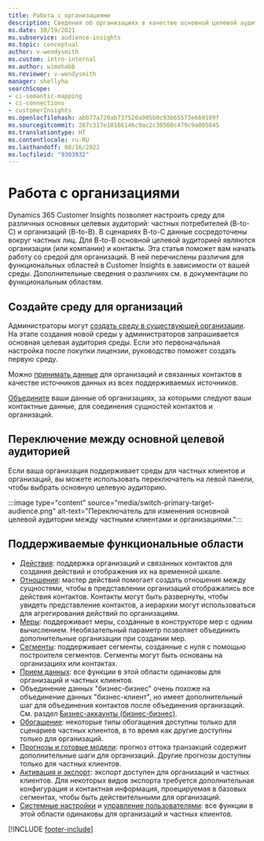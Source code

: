 ```yaml
---
title: Работа с организациями
description: Сведения об организациях в качестве основной целевой аудитории в Dynamics 365 Customer Insights.
ms.date: 10/19/2021
ms.subservice: audience-insights
ms.topic: conceptual
author: v-wendysmith
ms.custom: intro-internal
ms.author: wimohabb
ms.reviewer: v-wendysmith
manager: shellyha
searchScope:
- ci-semantic-mapping
- ci-connections
- customerInsights
ms.openlocfilehash: abb77a720ab737520a905b0c93b65573e669109f
ms.sourcegitcommit: 267c317e10166146c9ac2c30560c479c9a005845
ms.translationtype: HT
ms.contentlocale: ru-RU
ms.lasthandoff: 08/16/2022
ms.locfileid: "9303932"
---
```

# <a name="work-with-business-accounts"></a>Работа с организациями

Dynamics 365 Customer Insights позволяет настроить среду для различных основных целевых аудиторий: частных потребителей (B-to-C) и организаций (B-to-B). В сценариях B-to-C данные сосредоточены вокруг частных лиц. Для B-to-B основной целевой аудиторией являются организации (или компании) и контакты. Эта статья поможет вам начать работу со средой для организаций. В ней перечислены различия для функциональных областей в Customer Insights в зависимости от вашей среды. Дополнительные сведения о различиях см. в документации по функциональным областям. 

## <a name="create-an-environment-for-business-accounts"></a>Создайте среду для организаций

Администраторы могут [создать среду в существующей организации](create-environment.md). На этапе создания новой среды у администраторов запрашивается основная целевая аудитория среды. Если это первоначальная настройка после покупки лицензии, руководство поможет создать первую среду.

Можно [принимать данные](data-sources.md) для организаций и связанных контактов в качестве источников данных из всех поддерживаемых источников.

 [Объедините](data-unification.md) ваши данные об организациях, за которыми следуют ваши контактные данные, для соединения сущностей контактов и организаций.

## <a name="switch-between-primary-target-audience"></a>Переключение между основной целевой аудиторией

Если ваша организация поддерживает среды для частных клиентов и организаций, вы можете использовать переключатель на левой панели, чтобы выбрать основную целевую аудиторию.

:::image type="content" source="media/switch-primary-target-audience.png" alt-text="Переключатель для изменения основной целевой аудитории между частными клиентами и организациями.":::

## <a name="supported-feature-areas"></a>Поддерживаемые функциональные области

- [Действия](activities.md): поддержка организаций и связанных контактов для создания действий и отображения их на временной шкале.
- [Отношения](relationships.md): мастер действий помогает создать отношения между сущностями, чтобы в представлении организаций отображались все действия контактов. Контакты могут быть развернуты, чтобы увидеть представление контактов, а иерархии могут использоваться для агрегирования действий по организациям.
- [Меры](measures.md): поддерживает меры, созданные в конструкторе мер с одним вычислением. Необязательный параметр позволяет объединить дополнительные организации при создании мер.
- [Сегменты](segments.md): поддерживает сегменты, созданные с нуля с помощью построителя сегментов. Сегменты могут быть основаны на организациях или контактах.
- [Прием данных](data-sources.md): все функции в этой области одинаковы для организаций и частных клиентов.
- Объединение данных "бизнес-бизнес" очень похоже на объединение данных "бизнес-клиент", но имеет дополнительный шаг для объединения контактов после объединения организаций. См. раздел [Бизнес-аккаунты (бизнес-бизнес)](data-unification.md).
- [Обогащение](enrichment-hub.md): некоторые типы обогащения доступны только для сценариев частных клиентов, в то время как другие доступны только для организаций.
- [Прогнозы и готовые модели](predictions-overview.md): прогноз оттока транзакций содержит дополнительные шаги для организаций. Другие прогнозы доступны только для частных клиентов.
- [Активация и экспорт](export-destinations.md): экспорт доступен для организаций и частных клиентов. Для некоторых видов экспорта требуется дополнительная конфигурация и контактная информация, проецируемая в базовых сегментах, чтобы быть действительными для организаций.
- [Системные настройки](system.md) и [управление пользователями](permissions.md): все функции в этой области одинаковы для организаций и частных клиентов.

[!INCLUDE [footer-include](includes/footer-banner.md)]
